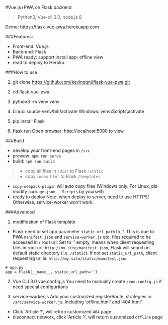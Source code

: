 #Vue.js+PWA on Flask backend

> Python3, Vue-cli 3.0, node.js 8

Demo: https://flask-vue-pwa.herokuapp.com

###Features:
- Front-end: Vue.js
- Back-end: Flask
- PWA ready: support install app; offline view
- read to deploy to Heroku

###How to use
1. git clone https://github.com/kevinqqnj/flask-vue-pwa.git

2. cd flask-vue-pwa

3. python3 -m venv venv

4. Linux: source venv/bin/activate
Windows: venv\Scripts\activate

5. pip install Flask

6. flask run
Open browser: http://localhost:5000 to view

###Build
- develop your front-end pages in `/src`
- preview: `npm run serve`
- build: `npm run build`
> - copy all files in `/dist` to Flask `/static`
> - copy `index.html` to Flask `/templates`
- `copy-webpack-plugin` will auto copy files (Windows only. For Linux, pls modify `package.json - Scripts` by yourself)
- ready to deploy
Note: when deploy to server, need to use HTTPS! Otherwise, service-worker won't work.

###Advanced
1. modification of Flask template
- Flask need to set app parameter `static_url_path` to ''. 
This is due to PWA `manifest.json` and `service-worker.js` etc. files required to be accessed in / root url. 
Set to '' empty, means when client requesting files in root url: `http://my.site/manifest.json`, Flask will search in default static directory (i.e. `/static`).
If not set `static_url_path`, client requesting url is: `http://my.site/static/manifest.json`
```
# app.py
app = Flask(__name__, static_url_path='')
```
2. Vue CLI 3.0 vue.config.js
You need to manually create `/vue.config.js` if need special configurtions

3. service-worker.js
Add your customized registerRoute, strategies in `/src/service-worker.js`.
Including 'offline.html' and '404.html'
- Click 'Article ?', will return customized `404` page
- disconnect network, click 'Article 1', will return customized `offline` page
